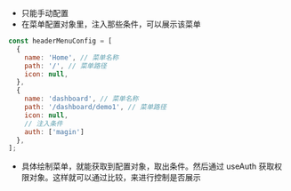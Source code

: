 - 只能手动配置
- 在菜单配置对象里，注入那些条件，可以展示该菜单
```jsx
const headerMenuConfig = [
  {
    name: 'Home', // 菜单名称
    path: '/', // 菜单路径
    icon: null,
  },
  {
    name: 'dashboard', // 菜单名称
    path: '/dashboard/demo1', // 菜单路径
    icon: null,
    // 注入条件
    auth: ['magin']
  },
];
```

- 具体绘制菜单，就能获取到配置对象，取出条件。然后通过 useAuth 获取权限对象。这样就可以通过比较，来进行控制是否展示